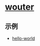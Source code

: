 # [wouter](https://github.com/molefrog/wouter)

## 示例

- [hello-world](https://codesandbox.io/s/wouter-hello-world-2utbc?file=/src/App.js)
